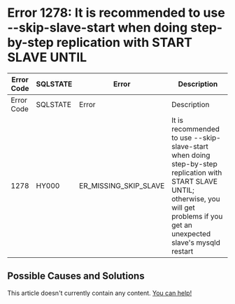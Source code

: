 
# Error 1278: It is recommended to use --skip-slave-start when doing step-by-step replication with START SLAVE UNTIL


| Error Code | SQLSTATE | Error | Description |
| --- | --- | --- | --- |
| Error Code | SQLSTATE | Error | Description |
| 1278 | HY000 | ER_MISSING_SKIP_SLAVE | It is recommended to use --skip-slave-start when doing step-by-step replication with START SLAVE UNTIL; otherwise, you will get problems if you get an unexpected slave's mysqld restart |




## Possible Causes and Solutions


This article doesn't currently contain any content. [You can help!](/kb/en/writing-and-editing-knowledge-base-articles/)

